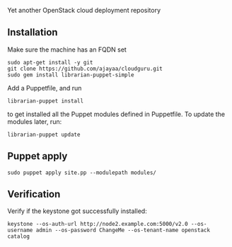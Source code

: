 Yet another OpenStack cloud deployment repository

## Installation

Make sure the machine has an FQDN set

    sudo apt-get install -y git
    git clone https://github.com/ajayaa/cloudguru.git
    sudo gem install librarian-puppet-simple

Add a Puppetfile, and run

    librarian-puppet install

to get installed all the Puppet modules defined in Puppetfile. To update the
modules later, run:

    librarian-puppet update
## Puppet apply

    sudo puppet apply site.pp --modulepath modules/

## Verification
Verify if the keystone got successfully installed:

    keystone --os-auth-url http://node2.example.com:5000/v2.0 --os-username admin --os-password ChangeMe --os-tenant-name openstack catalog
